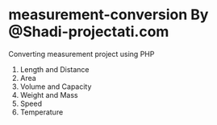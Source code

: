 # measurement-conversion By @Shadi-projectati.com
Converting measurement project using PHP
1. Length and Distance
2. Area
3. Volume and Capacity
4. Weight and Mass
5. Speed
6. Temperature
